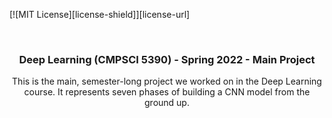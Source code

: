 [![MIT License][license-shield]][license-url]

<!-- PROJECT Intro -->
<br />
<p align="center">

  <h3 align="center">Deep Learning (CMPSCI 5390) - Spring 2022 - Main Project</h3>

  <p align="center">
    This is the main, semester-long project we worked on in the Deep Learning course.  It represents seven phases of building a CNN model from the ground up.
    <br />
  </p>
</p>

